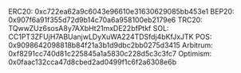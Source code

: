ERC20:      0xc722ea62a9c6043e96610e31630629085bb453e1
BEP20:      0x907f6a91f355d72d9b14c70a6a958100eb2179e6
TRC20:      TQwwZUz6sosA8y7AXbHt21mxDE22bfPtkf
SOL:        CC1PT3ZFUjH7ABUanjwLDyXuWA224TDSfdj4bKfJxJTK
POS:        0x9098642098818b84f21a3b1d9dbc2bb0275d3415
Arbitrum:   0xf8291cc740d81c225845a1a5830c228d5c3c3fc7
Optimism:   0x0faac132cca47d8cbed2ad0499f1c6f2a6308e6b

